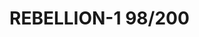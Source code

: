 # REBELLION-1                                                                                                           98/200
